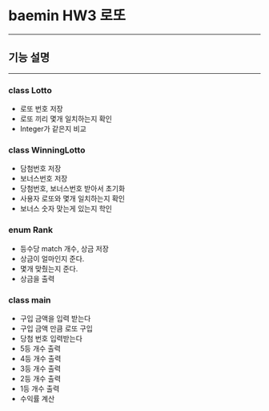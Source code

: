 baemin HW3 로또
==========================
---
기능 설명
--------
---
### class Lotto

+ 로또 번호 저장
+ 로또 끼리 몇개 일치하는지 확인
+ Integer가 같은지 비교

### class WinningLotto

+ 담첨번호 저장
+ 보너스번호 저장
+ 당첨번호, 보너스번호 받아서 초기화
+ 사용자 로또와 몇개 일치하는지 확인
+ 보너스 숫자 맞는게 있는지 학인

### enum Rank

+ 등수당 match 개수, 상금 저장
+ 상금이 얼마인지 준다.
+ 몇개 맞췄는지 준다.
+ 상금을 출력

### class main

+ 구입 금액을 입력 받는다
+ 구입 금액 만큼 로또 구입
+ 당첨 번호 입력받는다
+ 5등 개수 출력
+ 4등 개수 출력
+ 3등 개수 출력
+ 2등 개수 출력
+ 1등 개수 출력
+ 수익률 계산
